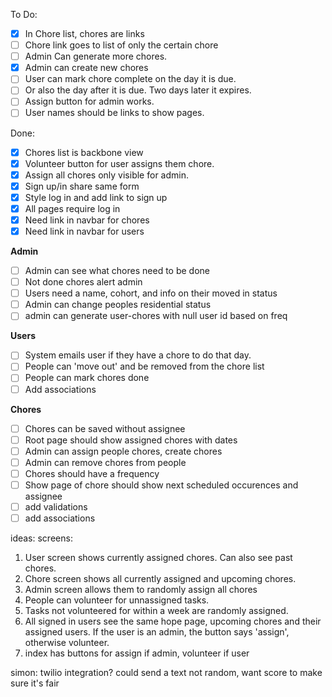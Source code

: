 To Do:
- [x] In Chore list, chores are links
- [ ] Chore link goes to list of only the certain chore
- [ ] Admin Can generate more chores.
- [x] Admin can create new chores
- [ ] User can mark chore complete on the day it is due.
- [ ] Or also the day after it is due. Two days later it expires.
- [ ] Assign button for admin works.
- [ ] User names should be links to show pages.

Done:
- [x] Chores list is backbone view
- [x] Volunteer button for user assigns them chore.
- [x] Assign all chores only visible for admin.
- [x] Sign up/in share same form
- [x] Style log in and add link to sign up
- [x] All pages require log in
- [x] Need link in navbar for chores
- [x] Need link in navbar for users

**Admin**
- [ ] Admin can see what chores need to be done
- [ ] Not done chores alert admin
- [ ] Users need a name, cohort, and info on their moved in status
- [ ] Admin can change peoples residential status
- [ ] admin can generate user-chores with null user id based on freq

**Users**
- [ ] System emails user if they have a chore to do that day.
- [ ] People can 'move out' and be removed from the chore list
- [ ] People can mark chores done
- [ ] Add associations

**Chores**
- [ ] Chores can be saved without assignee
- [ ] Root page should show assigned chores with dates
- [ ] Admin can assign people chores, create chores
- [ ] Admin can remove chores from people
- [ ] Chores should have a frequency
- [ ] Show page of chore should show next scheduled occurences and assignee
- [ ] add validations
- [ ] add associations

ideas:
screens:
1. User screen shows currently assigned chores. Can also see past chores.
2. Chore screen shows all currently assigned and upcoming chores.
3. Admin screen allows them to randomly assign all chores
4. People can volunteer for unnassigned tasks.
5. Tasks not volunteered for within a week are randomly assigned.
6. All signed in users see the same hope page, upcoming chores and their
   assigned users. If the user is an admin, the button says 'assign', otherwise
   volunteer.
7. index has buttons for assign if admin, volunteer if user

simon:
twilio integration? could send a text
not random, want score to make sure it's fair

